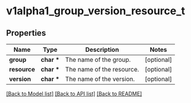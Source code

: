 # v1alpha1_group_version_resource_t

## Properties
Name | Type | Description | Notes
------------ | ------------- | ------------- | -------------
**group** | **char \*** | The name of the group. | [optional] 
**resource** | **char \*** | The name of the resource. | [optional] 
**version** | **char \*** | The name of the version. | [optional] 

[[Back to Model list]](../README.md#documentation-for-models) [[Back to API list]](../README.md#documentation-for-api-endpoints) [[Back to README]](../README.md)


